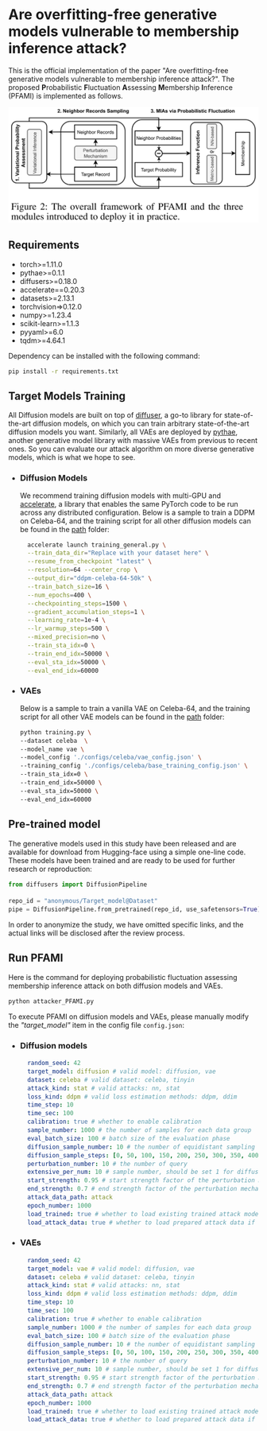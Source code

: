# Are overfitting-free generative models vulnerable to membership inference attack?

This is the official implementation of the paper "Are overfitting-free generative models vulnerable to membership inference attack?".
The proposed **P**robabilistic **F**luctuation **A**ssessing **M**embership **I**nference (PFAMI) is implemented as follows.

![The overall architecture of _PFAMI_](./Framework.png)

## Requirements

- torch>=1.11.0
- pythae>=0.1.1
- diffusers>=0.18.0
- accelerate==0.20.3
- datasets>=2.13.1
- torchvision=>0.12.0
- numpy>=1.23.4
- scikit-learn>=1.1.3
- pyyaml>=6.0
- tqdm>=4.64.1

Dependency can be installed with the following command:

```bash
pip install -r requirements.txt
```


## Target Models Training
  All Diffusion models are built on top of [diffuser](https://huggingface.co/docs/diffusers/index), 
  a go-to library for state-of-the-art diffusion models, 
  on which you can train arbitrary state-of-the-art diffusion models you want. 
  Similarly, all VAEs are deployed by [pythae](https://github.com/clementchadebec/benchmark_VAE), 
  another generative model library with massive VAEs from previous to recent ones. 
  So you can evaluate our attack algorithm on more diverse generative models, which is what we hope to see.


* ### Diffusion Models
  We recommend training diffusion models with multi-GPU and [accelerate](https://huggingface.co/docs/accelerate/index), 
  a library that enables the same PyTorch code to be run across any distributed configuration. 
  Below is a sample to train a DDPM on Celeba-64, and the training script for all other diffusion models can be found in the [path](./diffusion_models) folder:
  ```bash
    accelerate launch training_general.py \
    --train_data_dir="Replace with your dataset here" \
    --resume_from_checkpoint "latest" \
    --resolution=64 --center_crop \
    --output_dir="ddpm-celeba-64-50k" \
    --train_batch_size=16 \
    --num_epochs=400 \
    --checkpointing_steps=1500 \
    --gradient_accumulation_steps=1 \
    --learning_rate=1e-4 \
    --lr_warmup_steps=500 \
    --mixed_precision=no \
    --train_sta_idx=0 \
    --train_end_idx=50000 \
    --eval_sta_idx=50000 \
    --eval_end_idx=60000
  ```

* ### VAEs
  Below is a sample to train a vanilla VAE on Celeba-64, and the training script for all other VAE models can be found in the [path](./VAEs) folder:
    ```bash
   python training.py \
    --dataset celeba  \
    --model_name vae \
    --model_config './configs/celeba/vae_config.json' \
    --training_config './configs/celeba/base_training_config.json' \
    --train_sta_idx=0 \
    --train_end_idx=50000 \
    --eval_sta_idx=50000 \
    --eval_end_idx=60000
    ```
## Pre-trained model
The generative models used in this study have been released and are available for download from Hugging-face using a simple one-line code. These models have been trained and are ready to be used for further research or reproduction: 
```python
from diffusers import DiffusionPipeline

repo_id = "anonymous/Target_model@Dataset"
pipe = DiffusionPipeline.from_pretrained(repo_id, use_safetensors=True)
```
In order to anonymize the study, we have omitted specific links, and the actual links will be disclosed after the review process.
## Run PFAMI
Here is the command for deploying probabilistic fluctuation assessing membership inference attack on 
both diffusion models and VAEs.
```bash
python attacker_PFAMI.py
```
To execute PFAMI on diffusion models and VAEs, please manually modify the _"target_model"_ item in the config file `config.json`:
* ### Diffusion models

    ```yaml
      random_seed: 42
      target_model: diffusion # valid model: diffusion, vae
      dataset: celeba # valid dataset: celeba, tinyin
      attack_kind: stat # valid attacks: nn, stat
      loss_kind: ddpm # valid loss estimation methods: ddpm, ddim
      time_step: 10
      time_sec: 100
      calibration: true # whether to enable calibration
      sample_number: 1000 # the number of samples for each data group
      eval_batch_size: 100 # batch size of the evaluation phase
      diffusion_sample_number: 10 # the number of equidistant sampling
      diffusion_sample_steps: [0, 50, 100, 150, 200, 250, 300, 350, 400, 450] # the sample steps of diffusion model
      perturbation_number: 10 # the number of query
      extensive_per_num: 10 # sample number, should be set 1 for diffusion models
      start_strength: 0.95 # start strength factor of the perturbation mechanism
      end_strength: 0.7 # end strength factor of the perturbation mechanism
      attack_data_path: attack
      epoch_number: 1000
      load_trained: true # whether to load existing trained attack model
      load_attack_data: true # whether to load prepared attack data if existing.
    ```

* ### VAEs

    ```yaml
      random_seed: 42
      target_model: vae # valid model: diffusion, vae
      dataset: celeba # valid dataset: celeba, tinyin
      attack_kind: stat # valid attacks: nn, stat
      loss_kind: ddpm # valid loss estimation methods: ddpm, ddim
      time_step: 10
      time_sec: 100
      calibration: true # whether to enable calibration
      sample_number: 1000 # the number of samples for each data group
      eval_batch_size: 100 # batch size of the evaluation phase
      diffusion_sample_number: 10 # the number of equidistant sampling
      diffusion_sample_steps: [0, 50, 100, 150, 200, 250, 300, 350, 400, 450] # the sample steps of diffusion model
      perturbation_number: 10 # the number of query
      extensive_per_num: 10 # sample number, should be set 1 for diffusion models
      start_strength: 0.95 # start strength factor of the perturbation mechanism
      end_strength: 0.7 # end strength factor of the perturbation mechanism
      attack_data_path: attack
      epoch_number: 1000
      load_trained: true # whether to load existing trained attack model
      load_attack_data: true # whether to load prepared attack data if existing.
    ```
